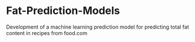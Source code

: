 # Fat-Prediction-Models
Development of a machine learning prediction model for predicting total fat content in recipes from food.com
